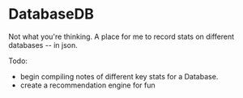DatabaseDB
==========

Not what you're thinking.  A place for me to record stats on different databases -- in json.


Todo:

- begin compiling notes of different key stats for a Database.
- create a recommendation engine for fun
